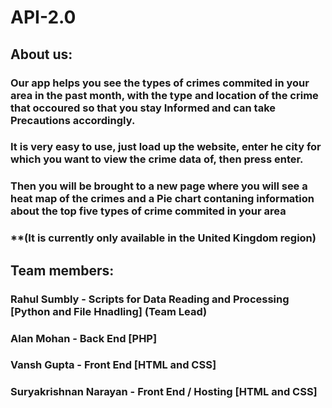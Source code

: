 # API-2.0

## About us:
### Our app helps you see the types of crimes commited in your area in the past month, with the type and location of the crime that occoured so that you stay Informed and can take Precautions accordingly.
### It is very easy to use, just load up the website, enter he city for which you want to view the crime data of, then press enter.
### Then you will be brought to a new page where you will see a heat map of the crimes and a Pie chart contaning information about the top five types of crime commited in your area
### **(It is currently only available in the United Kingdom region) 
## Team members:
### Rahul Sumbly - Scripts for Data Reading and Processing [Python and File Hnadling] (Team Lead)
### Alan Mohan - Back End [PHP]
### Vansh Gupta - Front End [HTML and CSS]
### Suryakrishnan Narayan - Front End / Hosting [HTML and CSS]
